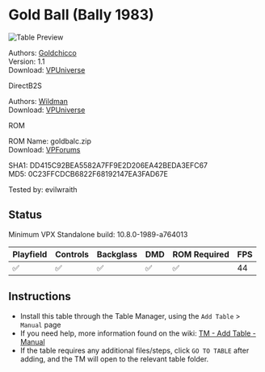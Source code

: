 ﻿# Gold Ball (Bally 1983) 

![Table Preview](../../images/vpx-goldball.jpg)

Authors: [Goldchicco](https://vpuniverse.com/profile/23579-goldchicco/)  
Version: 1.1  
Download: [VPUniverse](https://vpuniverse.com/files/file/7611-gold-ball-mania-bally-1983-by-goldchicco-team/)

DirectB2S

Authors: [Wildman](https://vpuniverse.com/profile/5-wildman/)  
Download: [VPUniverse](https://vpuniverse.com/files/file/7291-gold-ball-bally-1983/)

ROM

ROM Name: goldbalc.zip  
Download: [VPForums](https://www.vpforums.org/index.php?app=downloads&showfile=645)

SHA1: DD415C92BEA5582A7FF9E2D206EA42BEDA3EFC67  
MD5:  0C23FFCDCB6822F68192147EA3FAD67E 

Tested by: evilwraith

## Status 

Minimum VPX Standalone build: 10.8.0-1989-a764013

| Playfield | Controls | Backglass | DMD | ROM Required | FPS | 
|-----------|----------|-----------|-----|--------------|-----|
| :white_check_mark: | :white_check_mark: | :white_check_mark: | :white_check_mark: | :white_check_mark: | 44 |

## Instructions

- Install this table through the Table Manager, using the `Add Table` > `Manual` page
- If you need help, more information found on the wiki: [TM - Add Table - Manual](https://github.com/LegendsUnchained/vpx-standalone-alp4k/wiki/%5B04%5D-%F0%9F%A7%A1-TM-%E2%80%90-Other-Features#add-table---manual)
- If the table requires any additional files/steps, click `GO TO TABLE` after adding, and the TM will open to the relevant table folder.

